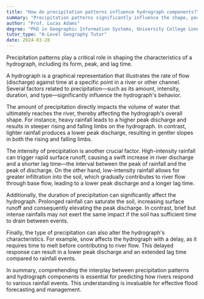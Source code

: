 ```yaml
---
title: "How do precipitation patterns influence hydrograph components?"
summary: "Precipitation patterns significantly influence the shape, peak, and lag time of a hydrograph."
author: "Prof. Lucas Adams"
degree: "PhD in Geographic Information Systems, University College London"
tutor_type: "A-Level Geography Tutor"
date: 2024-03-28
---
```


Precipitation patterns play a critical role in shaping the characteristics of a hydrograph, including its form, peak, and lag time.

A hydrograph is a graphical representation that illustrates the rate of flow (discharge) against time at a specific point in a river or other channel. Several factors related to precipitation—such as its amount, intensity, duration, and type—significantly influence the hydrograph's behavior.

The amount of precipitation directly impacts the volume of water that ultimately reaches the river, thereby affecting the hydrograph's overall shape. For instance, heavy rainfall leads to a higher peak discharge and results in steeper rising and falling limbs on the hydrograph. In contrast, lighter rainfall produces a lower peak discharge, resulting in gentler slopes in both the rising and falling limbs.

The intensity of precipitation is another crucial factor. High-intensity rainfall can trigger rapid surface runoff, causing a swift increase in river discharge and a shorter lag time—the interval between the peak of rainfall and the peak of discharge. On the other hand, low-intensity rainfall allows for greater infiltration into the soil, which gradually contributes to river flow through base flow, leading to a lower peak discharge and a longer lag time.

Additionally, the duration of precipitation can significantly affect the hydrograph. Prolonged rainfall can saturate the soil, increasing surface runoff and consequently elevating the peak discharge. In contrast, brief but intense rainfalls may not exert the same impact if the soil has sufficient time to drain between events.

Finally, the type of precipitation can also alter the hydrograph's characteristics. For example, snow affects the hydrograph with a delay, as it requires time to melt before contributing to river flow. This delayed response can result in a lower peak discharge and an extended lag time compared to rainfall events.

In summary, comprehending the interplay between precipitation patterns and hydrograph components is essential for predicting how rivers respond to various rainfall events. This understanding is invaluable for effective flood forecasting and management.
    